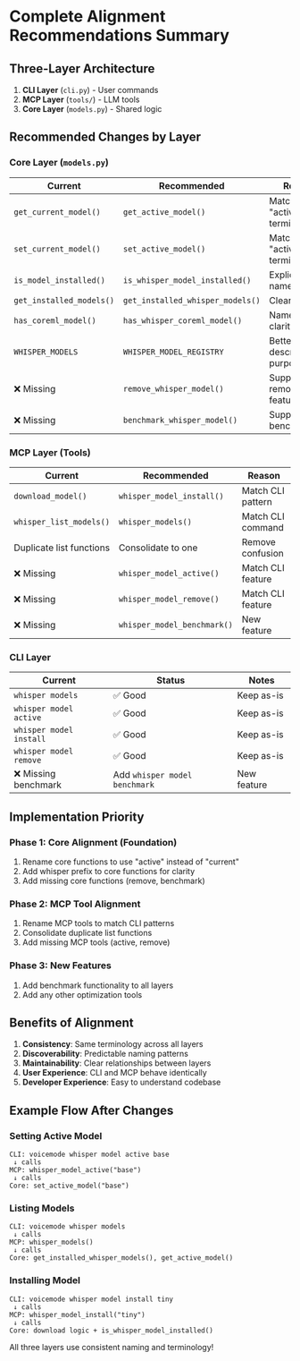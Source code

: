 # Complete Alignment Recommendations Summary

## Three-Layer Architecture
1. **CLI Layer** (`cli.py`) - User commands
2. **MCP Layer** (`tools/`) - LLM tools  
3. **Core Layer** (`models.py`) - Shared logic

## Recommended Changes by Layer

### Core Layer (`models.py`)
| Current | Recommended | Reason |
|---------|-------------|---------|
| `get_current_model()` | `get_active_model()` | Match CLI "active" terminology |
| `set_current_model()` | `set_active_model()` | Match CLI "active" terminology |
| `is_model_installed()` | `is_whisper_model_installed()` | Explicit namespace |
| `get_installed_models()` | `get_installed_whisper_models()` | Clearer scope |
| `has_coreml_model()` | `has_whisper_coreml_model()` | Namespace clarity |
| `WHISPER_MODELS` | `WHISPER_MODEL_REGISTRY` | Better describes purpose |
| ❌ Missing | `remove_whisper_model()` | Support removal feature |
| ❌ Missing | `benchmark_whisper_model()` | Support benchmarking |

### MCP Layer (Tools)
| Current | Recommended | Reason |
|---------|-------------|---------|
| `download_model()` | `whisper_model_install()` | Match CLI pattern |
| `whisper_list_models()` | `whisper_models()` | Match CLI command |
| Duplicate list functions | Consolidate to one | Remove confusion |
| ❌ Missing | `whisper_model_active()` | Match CLI feature |
| ❌ Missing | `whisper_model_remove()` | Match CLI feature |
| ❌ Missing | `whisper_model_benchmark()` | New feature |

### CLI Layer
| Current | Status | Notes |
|---------|--------|-------|
| `whisper models` | ✅ Good | Keep as-is |
| `whisper model active` | ✅ Good | Keep as-is |
| `whisper model install` | ✅ Good | Keep as-is |
| `whisper model remove` | ✅ Good | Keep as-is |
| ❌ Missing benchmark | Add `whisper model benchmark` | New feature |

## Implementation Priority

### Phase 1: Core Alignment (Foundation)
1. Rename core functions to use "active" instead of "current"
2. Add whisper prefix to core functions for clarity
3. Add missing core functions (remove, benchmark)

### Phase 2: MCP Tool Alignment
1. Rename MCP tools to match CLI patterns
2. Consolidate duplicate list functions
3. Add missing MCP tools (active, remove)

### Phase 3: New Features
1. Add benchmark functionality to all layers
2. Add any other optimization tools

## Benefits of Alignment

1. **Consistency**: Same terminology across all layers
2. **Discoverability**: Predictable naming patterns
3. **Maintainability**: Clear relationships between layers
4. **User Experience**: CLI and MCP behave identically
5. **Developer Experience**: Easy to understand codebase

## Example Flow After Changes

### Setting Active Model
```
CLI: voicemode whisper model active base
 ↓ calls
MCP: whisper_model_active("base") 
 ↓ calls
Core: set_active_model("base")
```

### Listing Models
```
CLI: voicemode whisper models
 ↓ calls
MCP: whisper_models()
 ↓ calls  
Core: get_installed_whisper_models(), get_active_model()
```

### Installing Model
```
CLI: voicemode whisper model install tiny
 ↓ calls
MCP: whisper_model_install("tiny")
 ↓ calls
Core: download logic + is_whisper_model_installed()
```

All three layers use consistent naming and terminology!